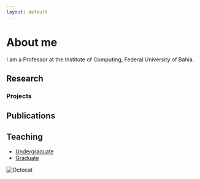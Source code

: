 ```yaml
---
layout: default
---
```


# About me 

I am a Professor at the Institute of Computing, Federal University of Bahia.

## Research

### Projects

## Publications

## Teaching

* [Undergraduate](./teaching)
* [Graduate](./teaching)

<!--
## Table


| head1        | head two          | three |
|:-------------|:------------------|:------|
| ok           | good swedish fish | nice  |
| out of stock | good and plenty   | nice  |
| ok           | good `oreos`      | hmm   |
| ok           | good `zoute` drop | yumm  |
-->



![Octocat](https://github.githubassets.com/images/icons/emoji/octocat.png)




